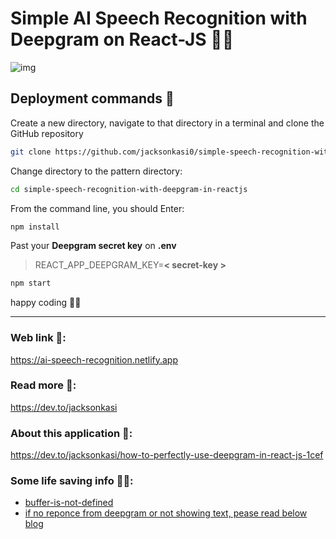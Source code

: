
# Simple AI Speech Recognition with Deepgram on React-JS 🐱‍💻


![img](https://dev-to-uploads.s3.amazonaws.com/uploads/articles/2qps8ckia5i0onn9h8ke.png)


## Deployment commands 🔧
Create a new directory, navigate to that directory in a terminal and clone the GitHub repository

```bash
git clone https://github.com/jacksonkasi0/simple-speech-recognition-with-deepgram-in-reactjs.git
```

Change directory to the pattern directory:

```bash
cd simple-speech-recognition-with-deepgram-in-reactjs
```

From the command line, you should Enter:

```bash
npm install 
```

Past your **Deepgram secret key** on **.env**

>REACT_APP_DEEPGRAM_KEY=**< secret-key >**

```bash
npm start
```

happy coding 🤗🎉

---

### Web link 🔗: 
https://ai-speech-recognition.netlify.app

### Read more 📖:
https://dev.to/jacksonkasi

### About this application 🧐:
https://dev.to/jacksonkasi/how-to-perfectly-use-deepgram-in-react-js-1cef

### Some life saving info 🤔💭:

- [buffer-is-not-defined](https://stackoverflow.com/questions/68707553/uncaught-referenceerror-buffer-is-not-defined)
- [if no reponce from deepgram or not showing text, pease read below blog](https://akashmittal.com/unchecked-runtime-lasterror-message-port-closed/#:~:text=Chrome%20throws%20Unchecked%20runtime.lastError%3A%20The%20message%20port%20closed,all%20the%20installed%20extensions%20in%20your%20chrome%20browser)